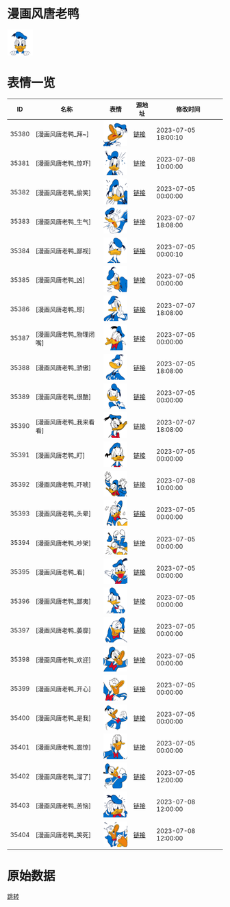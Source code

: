 # 漫画风唐老鸭

<img src="./cover.png" height="60" alt="cover" />

# 表情一览

|ID|名称|表情|源地址|修改时间|
|----|----|----|----|----|
|35380|[漫画风唐老鸭_拜~]|<img src="./pic/035380_%5B漫画风唐老鸭_拜~%5D.png" height="60" alt="拜~"/>|[链接](https://i0.hdslb.com/bfs/garb/ca5083d8273d6d0ada4266a9cfd93a1f644349d7.png)|2023-07-05 18:00:10|
|35381|[漫画风唐老鸭_惊吓]|<img src="./pic/035381_%5B漫画风唐老鸭_惊吓%5D.png" height="60" alt="惊吓"/>|[链接](https://i0.hdslb.com/bfs/garb/f981c55194c183220c61023e1d37e8dac8c05130.png)|2023-07-08 10:00:00|
|35382|[漫画风唐老鸭_偷笑]|<img src="./pic/035382_%5B漫画风唐老鸭_偷笑%5D.png" height="60" alt="偷笑"/>|[链接](https://i0.hdslb.com/bfs/garb/012037575634804f758fd22fda3ce78917cb68bd.png)|2023-07-05 00:00:00|
|35383|[漫画风唐老鸭_生气]|<img src="./pic/035383_%5B漫画风唐老鸭_生气%5D.png" height="60" alt="生气"/>|[链接](https://i0.hdslb.com/bfs/garb/5f8e864d5a02643ff042693654c66eb248251084.png)|2023-07-07 18:08:00|
|35384|[漫画风唐老鸭_鄙视]|<img src="./pic/035384_%5B漫画风唐老鸭_鄙视%5D.png" height="60" alt="鄙视"/>|[链接](https://i0.hdslb.com/bfs/garb/55046de45bc441ea28b58c630d0545628b46cb04.png)|2023-07-05 00:00:10|
|35385|[漫画风唐老鸭_凶]|<img src="./pic/035385_%5B漫画风唐老鸭_凶%5D.png" height="60" alt="凶"/>|[链接](https://i0.hdslb.com/bfs/garb/9a31dbe0e646eaf6dbcee1cf99ac85155f3039b2.png)|2023-07-05 00:00:00|
|35386|[漫画风唐老鸭_耶]|<img src="./pic/035386_%5B漫画风唐老鸭_耶%5D.png" height="60" alt="耶"/>|[链接](https://i0.hdslb.com/bfs/garb/7786885b6e252b97e3f06d78829b5e0f6504cb20.png)|2023-07-07 18:08:00|
|35387|[漫画风唐老鸭_物理闭嘴]|<img src="./pic/035387_%5B漫画风唐老鸭_物理闭嘴%5D.png" height="60" alt="物理闭嘴"/>|[链接](https://i0.hdslb.com/bfs/garb/5fb04500f1b21d75ddf112667e7dbeabbbca2aed.png)|2023-07-05 00:00:00|
|35388|[漫画风唐老鸭_骄傲]|<img src="./pic/035388_%5B漫画风唐老鸭_骄傲%5D.png" height="60" alt="骄傲"/>|[链接](https://i0.hdslb.com/bfs/garb/2d69f478afd4983d35d464378c5f3a5a301ff7ca.png)|2023-07-05 18:08:00|
|35389|[漫画风唐老鸭_很酷]|<img src="./pic/035389_%5B漫画风唐老鸭_很酷%5D.png" height="60" alt="很酷"/>|[链接](https://i0.hdslb.com/bfs/garb/197e4b560df0258b4c98c78fa0ee787e19b96a4a.png)|2023-07-05 00:00:00|
|35390|[漫画风唐老鸭_我来看看]|<img src="./pic/035390_%5B漫画风唐老鸭_我来看看%5D.png" height="60" alt="我来看看"/>|[链接](https://i0.hdslb.com/bfs/garb/0de80faa7cefe81aa0094d174c5445a3c08a56d0.png)|2023-07-07 18:08:00|
|35391|[漫画风唐老鸭_盯]|<img src="./pic/035391_%5B漫画风唐老鸭_盯%5D.png" height="60" alt="盯"/>|[链接](https://i0.hdslb.com/bfs/garb/038ee002334782826c6ef41c9630fcea72d86d71.png)|2023-07-05 00:00:00|
|35392|[漫画风唐老鸭_吓唬]|<img src="./pic/035392_%5B漫画风唐老鸭_吓唬%5D.png" height="60" alt="吓唬"/>|[链接](https://i0.hdslb.com/bfs/garb/ddef4a77cc8407218607e7ebe90810f065474815.png)|2023-07-08 10:00:00|
|35393|[漫画风唐老鸭_头晕]|<img src="./pic/035393_%5B漫画风唐老鸭_头晕%5D.png" height="60" alt="头晕"/>|[链接](https://i0.hdslb.com/bfs/garb/e2d529d161967136192354b4c8a3f82fc76bd0ff.png)|2023-07-05 00:00:00|
|35394|[漫画风唐老鸭_吵架]|<img src="./pic/035394_%5B漫画风唐老鸭_吵架%5D.png" height="60" alt="吵架"/>|[链接](https://i0.hdslb.com/bfs/garb/b8b13a3f62746b72e3604d82ee0d102d6f5bb32e.png)|2023-07-05 00:00:00|
|35395|[漫画风唐老鸭_看]|<img src="./pic/035395_%5B漫画风唐老鸭_看%5D.png" height="60" alt="看"/>|[链接](https://i0.hdslb.com/bfs/garb/8ef41ce86ba0e2b62278723eb7d0ef0987a66413.png)|2023-07-05 00:00:00|
|35396|[漫画风唐老鸭_鄙夷]|<img src="./pic/035396_%5B漫画风唐老鸭_鄙夷%5D.png" height="60" alt="鄙夷"/>|[链接](https://i0.hdslb.com/bfs/garb/fb1524b2a64d5ae140b847bbcd3e04131987fa73.png)|2023-07-05 00:00:00|
|35397|[漫画风唐老鸭_萎靡]|<img src="./pic/035397_%5B漫画风唐老鸭_萎靡%5D.png" height="60" alt="萎靡"/>|[链接](https://i0.hdslb.com/bfs/garb/6c4dbe557cade080c34d0686fa0362ef30923125.png)|2023-07-05 00:00:00|
|35398|[漫画风唐老鸭_欢迎]|<img src="./pic/035398_%5B漫画风唐老鸭_欢迎%5D.png" height="60" alt="欢迎"/>|[链接](https://i0.hdslb.com/bfs/garb/0ca0b1fb211b0ec6c531d44588cb54475c1de44b.png)|2023-07-05 00:00:00|
|35399|[漫画风唐老鸭_开心]|<img src="./pic/035399_%5B漫画风唐老鸭_开心%5D.png" height="60" alt="开心"/>|[链接](https://i0.hdslb.com/bfs/garb/561519aff945c6b5421f5894063d2ae83f14db91.png)|2023-07-05 00:00:00|
|35400|[漫画风唐老鸭_是我]|<img src="./pic/035400_%5B漫画风唐老鸭_是我%5D.png" height="60" alt="是我"/>|[链接](https://i0.hdslb.com/bfs/garb/f1a648db08434b6f7d3edb628bf7c60a2b0b4a40.png)|2023-07-05 00:00:00|
|35401|[漫画风唐老鸭_震惊]|<img src="./pic/035401_%5B漫画风唐老鸭_震惊%5D.png" height="60" alt="震惊"/>|[链接](https://i0.hdslb.com/bfs/garb/dd53b8e305dff70f47c68547395d054e704b84b3.png)|2023-07-05 00:00:00|
|35402|[漫画风唐老鸭_溜了]|<img src="./pic/035402_%5B漫画风唐老鸭_溜了%5D.png" height="60" alt="溜了"/>|[链接](https://i0.hdslb.com/bfs/garb/fdd50c38a9d467bcedc6032ee20bd07aadb9b9a1.png)|2023-07-05 12:00:00|
|35403|[漫画风唐老鸭_苦恼]|<img src="./pic/035403_%5B漫画风唐老鸭_苦恼%5D.png" height="60" alt="苦恼"/>|[链接](https://i0.hdslb.com/bfs/garb/308f5b9462a5fa107588488868074e30b4483131.png)|2023-07-08 12:00:00|
|35404|[漫画风唐老鸭_笑死]|<img src="./pic/035404_%5B漫画风唐老鸭_笑死%5D.png" height="60" alt="笑死"/>|[链接](https://i0.hdslb.com/bfs/garb/db77ba602bbfd101c21da045aa22850c877bc720.png)|2023-07-08 12:00:00|

# 原始数据

[跳转](./raw.json)


